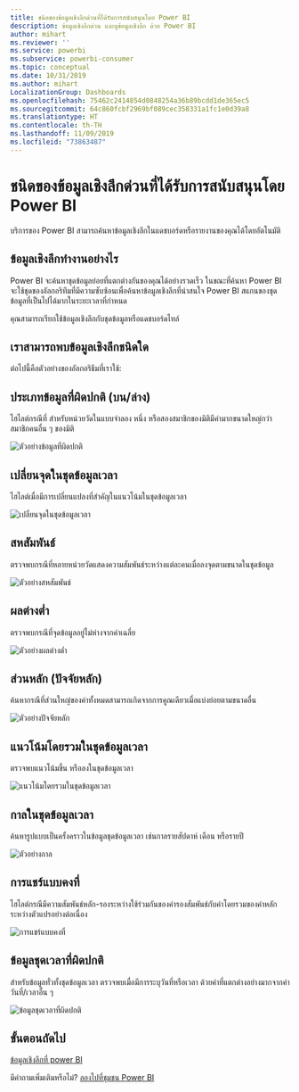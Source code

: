 ```yaml
---
title: ชนิดของข้อมูลเชิงลึกด่วนที่ได้รับการสนับสนุนโดย Power BI
description: ข้อมูลเชิงลึกด่วน และดูข้อมูลเชิงลึก ด้วย Power BI
author: mihart
ms.reviewer: ''
ms.service: powerbi
ms.subservice: powerbi-consumer
ms.topic: conceptual
ms.date: 10/31/2019
ms.author: mihart
LocalizationGroup: Dashboards
ms.openlocfilehash: 75462c2414854d0848254a36b89bcdd1de365ec5
ms.sourcegitcommit: 64c860fcbf2969bf089cec358331a1fc1e0d39a8
ms.translationtype: HT
ms.contentlocale: th-TH
ms.lasthandoff: 11/09/2019
ms.locfileid: "73863487"
---
```

# <a name="types-of-insights-supported-by-power-bi"></a>ชนิดของข้อมูลเชิงลึกด่วนที่ได้รับการสนับสนุนโดย Power BI

บริการของ Power BI สามารถค้นหาข้อมูลเชิงลึกในแดชบอร์ดหรือรายงานของคุณได้โดยอัตโนมัติ

## <a name="how-does-insights-work"></a>ข้อมูลเชิงลึกทำงานอย่างไร
Power BI จะค้นหาชุดข้อมูลย่อยที่แตกต่างกันของคุณได้อย่างรวดเร็ว ในขณะที่ค้นหา Power BI จะใช้ชุดของอัลกอริทึมที่มีความซับซ้อนเพื่อค้นหาข้อมูลเชิงลึกที่น่าสนใจ Power BI สแกนของชุดข้อมูลที่เป็นไปได้มากในระยะเวลาที่กำหนด

คุณสามารถเรียกใช้ข้อมูลเชิงลึกกับชุดข้อมูลหรือแดชบอร์ดไทล์   

## <a name="what-types-of-insights-can-we-find"></a>เราสามารถพบข้อมูลเชิงลึกชนิดใด
ต่อไปนี้คือตัวอย่างของอัลกอริธึมที่เราใช้:

## <a name="category-outliers-topbottom"></a>ประเภทข้อมูลที่ผิดปกติ (บน/ล่าง)
ไฮไลต์กรณีที่ สำหรับหน่วยวัดในแบบจำลอง หนึ่ง หรือสองสมาชิกของมิติมีค่ามากขนาดใหญ่กว่าสมาชิกคนอื่น ๆ ของมิติ  

![ตัวอย่างข้อมูลที่ผิดปกติ](./media/end-user-insight-types/pbi-auto-insight-types-category-outliers.png)

## <a name="change-points-in-a-time-series"></a>เปลี่ยนจุดในชุดข้อมูลเวลา
ไฮไลต์เมื่อมีการเปลี่ยนแปลงที่สำคัญในแนวโน้มในชุดข้อมูลเวลา

![เปลี่ยนจุดในชุดข้อมูลเวลา](./media/end-user-insight-types/pbi-auto-insight-types-changepoint.png)

## <a name="correlation"></a>สหสัมพันธ์
ตรวจพบกรณีที่หลายหน่วยวัดแสดงความสัมพันธ์ระหว่างแต่ละคนเมื่อลงจุดตามขนาดในชุดข้อมูล

![ตัวอย่างสหสัมพันธ์](./media/end-user-insight-types/pbi-auto-insight-types-correlation.png)

## <a name="low-variance"></a>ผลต่างต่ำ
ตรวจพบกรณีที่จุดข้อมูลอยู่ไม่ห่างจากค่าเฉลี่ย

![ตัวอย่างผลต่างต่ำ](./media/end-user-insight-types/power-bi-low-variance.png)

## <a name="majority-major-factors"></a>ส่วนหลัก (ปัจจัยหลัก)
ค้นหากรณีที่ส่วนใหญ่ของค่าทั้งหมดสามารถเกิดจากการคูณเดียวเมื่อแบ่งย่อยตามขนาดอื่น  

![ตัวอย่างปัจจัยหลัก](./media/end-user-insight-types/pbi-auto-insight-types-majority.png)

## <a name="overall-trends-in-time-series"></a>แนวโน้มโดยรวมในชุดข้อมูลเวลา
ตรวจพบแนวโน้มขึ้น หรือลงในชุดข้อมูลเวลา

![แนวโน้มโดยรวมในชุดข้อมูลเวลา](./media/end-user-insight-types/pbi-auto-insight-types-trend.png)

## <a name="seasonality-in-time-series"></a>กาลในชุดข้อมูลเวลา
ค้นหารูปแบบเป็นครั้งคราวในข้อมูลชุดข้อมูลเวลา เช่นกาลรายสัปดาห์ เดือน หรือรายปี

![ตัวอย่างกาล](./media/end-user-insight-types/pbi-auto-insight-types-seasonality-new.png)

## <a name="steady-share"></a>การแชร์แบบคงที่
ไฮไลต์กรณีมีความสัมพันธ์หลัก-รองระหว่างใช้ร่วมกันของค่ารองสัมพันธ์กับค่าโดยรวมของค่าหลักระหว่างตัวแปรอย่างต่อเนื่อง

![การแชร์แบบคงที่](./media/end-user-insight-types/pbi-auto-insight-types-steadyshare.png)

## <a name="time-series-outliers"></a>ข้อมูลชุดเวลาที่ผิดปกติ
สำหรับข้อมูลทั่วทั้งชุดข้อมูลเวลา ตรวจพบเมื่อมีการระบุวันที่หรือเวลา ด้วยค่าที่แตกต่างอย่างมากจากค่าวันที่/เวลาอื่น ๆ

![ข้อมูลชุดเวลาที่ผิดปกติ](./media/end-user-insight-types/pbi-auto-insight-types-time-series-outliers.png)

## <a name="next-steps"></a>ขั้นตอนถัดไป
[ข้อมูลเชิงลึกที่ power BI](end-user-insights.md)

มีคำถามเพิ่มเติมหรือไม่? [ลองไปที่ชุมชน Power BI](https://community.powerbi.com/)

